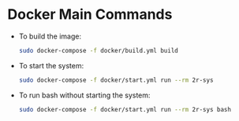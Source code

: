 # Docker Main Commands

* To build the image:

    ```bash
    sudo docker-compose -f docker/build.yml build
    ```

* To start the system:

    ```bash
    sudo docker-compose -f docker/start.yml run --rm 2r-sys
    ```

* To run bash without starting the system:

    ```bash
    sudo docker-compose -f docker/start.yml run --rm 2r-sys bash
    ```
